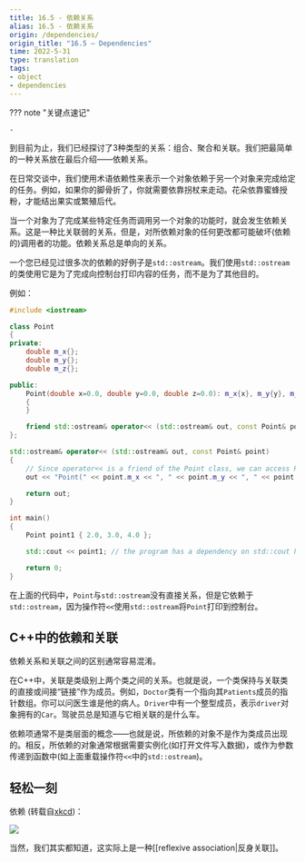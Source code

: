 ```yaml
---
title: 16.5 - 依赖关系
alias: 16.5 - 依赖关系
origin: /dependencies/
origin_title: "16.5 — Dependencies"
time: 2022-5-31
type: translation
tags:
- object
- dependencies
---
```



??? note "关键点速记"
	
	-

到目前为止，我们已经探讨了3种类型的关系：组合、聚合和关联。我们把最简单的一种关系放在最后介绍——依赖关系。

在日常交谈中，我们使用术语依赖性来表示一个对象依赖于另一个对象来完成给定的任务。例如，如果你的脚骨折了，你就需要依靠拐杖来走动。花朵依靠蜜蜂授粉，才能结出果实或繁殖后代。

当一个对象为了完成某些特定任务而调用另一个对象的功能时，就会发生依赖关系。这是一种比关联弱的关系，但是，对所依赖对象的任何更改都可能破坏(依赖的)调用者的功能。依赖关系总是单向的关系。

一个您已经见过很多次的依赖的好例子是`std::ostream`。我们使用`std::ostream`的类使用它是为了完成向控制台打印内容的任务，而不是为了其他目的。

例如：

```cpp
#include <iostream>

class Point
{
private:
    double m_x{};
    double m_y{};
    double m_z{};

public:
    Point(double x=0.0, double y=0.0, double z=0.0): m_x{x}, m_y{y}, m_z{z}
    {
    }

    friend std::ostream& operator<< (std::ostream& out, const Point& point); // Point has a dependency on std::ostream here
};

std::ostream& operator<< (std::ostream& out, const Point& point)
{
    // Since operator<< is a friend of the Point class, we can access Point's members directly.
    out << "Point(" << point.m_x << ", " << point.m_y << ", " << point.m_z << ')';

    return out;
}

int main()
{
    Point point1 { 2.0, 3.0, 4.0 };

    std::cout << point1; // the program has a dependency on std::cout here

    return 0;
}
```

在上面的代码中，`Point`与`std::ostream`没有直接关系，但是它依赖于`std::ostream`，因为操作符`<<`使用`std::ostream`将`Point`打印到控制台。

## C++中的依赖和关联

依赖关系和关联之间的区别通常容易混淆。

在C++中，关联是类级别上两个类之间的关系。也就是说，一个类保持与关联类的直接或间接“链接”作为成员。例如，`Doctor`类有一个指向其`Patients`成员的指针数组。你可以问医生谁是他的病人。`Driver`中有一个整型成员，表示`driver`对象拥有的`Car`。驾驶员总是知道与它相关联的是什么车。

依赖项通常不是类层面的概念——也就是说，所依赖的对象不是作为类成员出现的。相反，所依赖的对象通常根据需要实例化(如打开文件写入数据)，或作为参数传递到函数中(如上面重载操作符`<<`中的`std::ostream`)。


## 轻松一刻

依赖 (转载自[xkcd](https://xkcd.com/754/))：

![](https://www.learncpp.com/ezoimgfmt/imgs.xkcd.com/comics/dependencies.png?ezimgfmt=rs:579x158/rscb2/ng:webp/ngcb2)

当然，我们其实都知道，这实际上是一种[[reflexive association|反身关联]]。